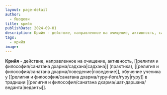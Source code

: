 ```yaml
---
layout: page-detail
author:
  - Яшодеви
title: крийя
publishDate: 2024-09-01
description: Крийя - действие, направленное на очищение, активность, садхана (практика), поведение, обучение ученика у Гуру в традиции веданты.
tags:
  - крийя
image:
---
```

**Крийя** - действие, направленное на очищение, активность, [[религия и философия/санатана дхарма/садхана|садхана]] (практика), [[религия и философия/санатана дхарма/поведение|поведение]], обучение ученика у [[религия и философия/санатана дхарма/гуру-йога/гуру|гуру]] в традиции [[религия и философия/санатана дхарма/шат-даршана/веданта|веданты]].

